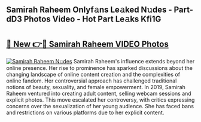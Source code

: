 ## Samirah Raheem Onlyf𝚊ns Le𝚊ked N𝚞des - Part-dD3 Photos Video - Hot Part Le𝚊ks Kfi1G

# <h2><a href="http://ac42486.deff.icu/?id=Samirah+Raheem">🔗 New 👉🔴 Samirah Raheem VIDEO Photos</a></h2>

[![Samirah Raheem N𝚞des](https://i.imgur.com/rIISA9y.gif)](http://ac42486.deff.icu/?id=Samirah+Raheem)
Samirah Raheem's influence extends beyond her online presence. Her rise to prominence has sparked discussions about the changing landscape of online content creation and the complexities of online fandom. Her controversial approach has challenged traditional notions of beauty, sexuality, and female empowerment. In 2019, Samirah Raheem ventured into creating adult content, selling webcam sessions and explicit photos. This move escalated her controversy, with critics expressing concerns over the sexualization of her young audience. She has faced bans and restrictions on various platforms due to her explicit content.
